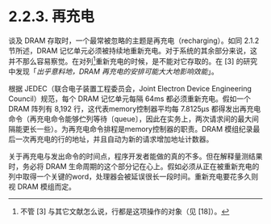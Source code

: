 # 2.2.3. 再充电

谈及 DRAM 存取时，一个最常被忽略的主题是再充电（recharging）。如同 2.1.2 节所述，DRAM 记忆单元必须被持续地重新充电。对于系统的其余部分来说，这并不那么容易察觉。在对列[^10]重新充电的时候，是不能对它存取的。在 [3] 的研究中发现「*出乎意料地，DRAM 再充电的安排可能大大地影响效能*」。

根据 JEDEC（联合电子装置工程委员会，Joint Electron Device Engineering Council）规范，每个 DRAM 记忆单元每隔 64ms 都必须重新充电。假如一个 DRAM 阵列有 8,192 行，这代表memory控制器平均每 7.8125μs 都得发出再充电命令（再充电命令能够伫列等待〔queue〕，因此在实务上，两次请求间的最大间隔能更长一些）。为再充电命令排程是memory控制器的职责。DRAM 模组纪录最后一次再充电的行的地址，并且自动为新的请求增加地址计数器。

关于再充电与发出命令的时间点，程序开发者能做的真的不多。但在解释量测结果时，务必将 DRAM 生命周期的这个部分记在心上。假如必须从正在被重新充电的列中取得一个关键的word，处理器会被延误很长一段时间。重新充电要花多久则视 DRAM 模组而定。

[^10]: 不管 [3] 与其它文献怎么说，行都是这项操作的对象（见 [18]）。

